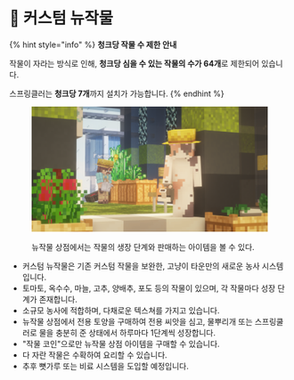 # 🍅 커스텀 뉴작물

{% hint style="info" %}
**청크당 작물 수 제한 안내**

작물이 자라는 방식로 인해, **청크당 심을 수 있는 작물의 수가 64개**로 제한되어 있습니다.

스프링클러는 **청크당 7개**까지 설치가 가능합니다.
{% endhint %}

<figure><img src="../../.gitbook/assets/2022-08-15_00.56.40.png" alt=""><figcaption><p>뉴작물 상점에서는 작물의 생장 단계와 판매하는 아이템을 볼 수 있다.</p></figcaption></figure>

* 커스텀 뉴작물은 기존 커스텀 작물을 보완한, 고냥이 타운만의 새로운 농사 시스템입니다.
* 토마토, 옥수수, 마늘, 고추, 양배추, 포도 등의 작물이 있으며, 각 작물마다 성장 단계가 존재합니다.
* 소규모 농사에 적합하며, 다채로운 텍스쳐를 가지고 있습니다.
* 뉴작물 상점에서 전용 토양을 구매하여 전용 씨앗을 심고, 물뿌리개 또는 스프링쿨러로 물을 충분히 준 상태에서 하루마다 1단계씩 성장합니다.
* "작물 코인"으로만 뉴작물 상점 아이템을 구매할 수 있습니다.
* 다 자란 작물은 수확하여 요리할 수 있습니다.
* 추후 뼛가루 또는 비료 시스템을 도입할 예정입니다.
